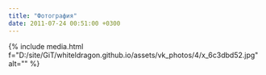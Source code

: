 ```yaml
---
title: "Фотография"
date: 2011-07-24 00:51:00 +0300
---
```



{% include media.html f="D:/site/GiT/whiteldragon.github.io/assets/vk_photos/4/x_6c3dbd52.jpg" alt="" %}
